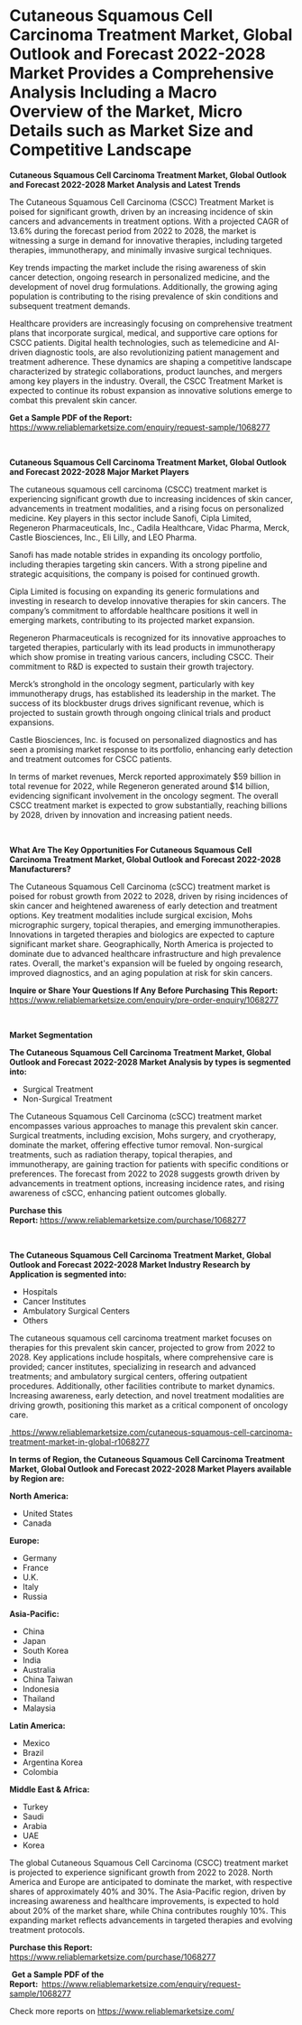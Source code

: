 <p><h1>Cutaneous Squamous Cell Carcinoma Treatment Market, Global Outlook and Forecast 2022-2028 Market Provides a Comprehensive Analysis Including a Macro Overview of the Market, Micro Details such as Market Size and Competitive Landscape</h1></p><p><strong>Cutaneous Squamous Cell Carcinoma Treatment Market, Global Outlook and Forecast 2022-2028 Market Analysis and Latest Trends</strong></p>
<p><p>The Cutaneous Squamous Cell Carcinoma (CSCC) Treatment Market is poised for significant growth, driven by an increasing incidence of skin cancers and advancements in treatment options. With a projected CAGR of 13.6% during the forecast period from 2022 to 2028, the market is witnessing a surge in demand for innovative therapies, including targeted therapies, immunotherapy, and minimally invasive surgical techniques. </p><p>Key trends impacting the market include the rising awareness of skin cancer detection, ongoing research in personalized medicine, and the development of novel drug formulations. Additionally, the growing aging population is contributing to the rising prevalence of skin conditions and subsequent treatment demands. </p><p>Healthcare providers are increasingly focusing on comprehensive treatment plans that incorporate surgical, medical, and supportive care options for CSCC patients. Digital health technologies, such as telemedicine and AI-driven diagnostic tools, are also revolutionizing patient management and treatment adherence. These dynamics are shaping a competitive landscape characterized by strategic collaborations, product launches, and mergers among key players in the industry. Overall, the CSCC Treatment Market is expected to continue its robust expansion as innovative solutions emerge to combat this prevalent skin cancer.</p></p>
<p><strong>Get a Sample PDF of the Report:&nbsp;</strong> <a href="https://www.reliablemarketsize.com/enquiry/request-sample/1068277?utm_campaign=3069&utm_medium=2&utm_source=Github&utm_content=ia&utm_term=21032025&utm_id=cutaneous-squamous-cell-carcinoma-treatment-market-global-outlook-and-forecast-2022-2028">https://www.reliablemarketsize.com/enquiry/request-sample/1068277</a></p>
<p>&nbsp;</p>
<p><strong>Cutaneous Squamous Cell Carcinoma Treatment Market, Global Outlook and Forecast 2022-2028 Major Market Players</strong></p>
<p><p>The cutaneous squamous cell carcinoma (CSCC) treatment market is experiencing significant growth due to increasing incidences of skin cancer, advancements in treatment modalities, and a rising focus on personalized medicine. Key players in this sector include Sanofi, Cipla Limited, Regeneron Pharmaceuticals, Inc., Cadila Healthcare, Vidac Pharma, Merck, Castle Biosciences, Inc., Eli Lilly, and LEO Pharma.</p><p>Sanofi has made notable strides in expanding its oncology portfolio, including therapies targeting skin cancers. With a strong pipeline and strategic acquisitions, the company is poised for continued growth.</p><p>Cipla Limited is focusing on expanding its generic formulations and investing in research to develop innovative therapies for skin cancers. The company’s commitment to affordable healthcare positions it well in emerging markets, contributing to its projected market expansion.</p><p>Regeneron Pharmaceuticals is recognized for its innovative approaches to targeted therapies, particularly with its lead products in immunotherapy which show promise in treating various cancers, including CSCC. Their commitment to R&D is expected to sustain their growth trajectory.</p><p>Merck’s stronghold in the oncology segment, particularly with key immunotherapy drugs, has established its leadership in the market. The success of its blockbuster drugs drives significant revenue, which is projected to sustain growth through ongoing clinical trials and product expansions.</p><p>Castle Biosciences, Inc. is focused on personalized diagnostics and has seen a promising market response to its portfolio, enhancing early detection and treatment outcomes for CSCC patients. </p><p>In terms of market revenues, Merck reported approximately $59 billion in total revenue for 2022, while Regeneron generated around $14 billion, evidencing significant involvement in the oncology segment. The overall CSCC treatment market is expected to grow substantially, reaching billions by 2028, driven by innovation and increasing patient needs.</p></p>
<p>&nbsp;</p>
<p><strong>What Are The Key Opportunities For Cutaneous Squamous Cell Carcinoma Treatment Market, Global Outlook and Forecast 2022-2028 Manufacturers?</strong></p>
<p><p>The Cutaneous Squamous Cell Carcinoma (cSCC) treatment market is poised for robust growth from 2022 to 2028, driven by rising incidences of skin cancer and heightened awareness of early detection and treatment options. Key treatment modalities include surgical excision, Mohs micrographic surgery, topical therapies, and emerging immunotherapies. Innovations in targeted therapies and biologics are expected to capture significant market share. Geographically, North America is projected to dominate due to advanced healthcare infrastructure and high prevalence rates. Overall, the market's expansion will be fueled by ongoing research, improved diagnostics, and an aging population at risk for skin cancers.</p></p>
<p><strong>Inquire or Share Your Questions If Any Before Purchasing This Report:</strong> <a href="https://www.reliablemarketsize.com/enquiry/pre-order-enquiry/1068277?utm_campaign=3069&utm_medium=2&utm_source=Github&utm_content=ia&utm_term=21032025&utm_id=cutaneous-squamous-cell-carcinoma-treatment-market-global-outlook-and-forecast-2022-2028">https://www.reliablemarketsize.com/enquiry/pre-order-enquiry/1068277</a></p>
<p>&nbsp;</p>
<p><strong>Market Segmentation</strong></p>
<p><strong>The Cutaneous Squamous Cell Carcinoma Treatment Market, Global Outlook and Forecast 2022-2028 Market Analysis by types is segmented into:</strong></p>
<p><ul><li>Surgical Treatment</li><li>Non-Surgical Treatment</li></ul></p>
<p><p>The Cutaneous Squamous Cell Carcinoma (cSCC) treatment market encompasses various approaches to manage this prevalent skin cancer. Surgical treatments, including excision, Mohs surgery, and cryotherapy, dominate the market, offering effective tumor removal. Non-surgical treatments, such as radiation therapy, topical therapies, and immunotherapy, are gaining traction for patients with specific conditions or preferences. The forecast from 2022 to 2028 suggests growth driven by advancements in treatment options, increasing incidence rates, and rising awareness of cSCC, enhancing patient outcomes globally.</p></p>
<p><strong>Purchase this Report:&nbsp;</strong><a href="https://www.reliablemarketsize.com/purchase/1068277?utm_campaign=3069&utm_medium=2&utm_source=Github&utm_content=ia&utm_term=21032025&utm_id=cutaneous-squamous-cell-carcinoma-treatment-market-global-outlook-and-forecast-2022-2028">https://www.reliablemarketsize.com/purchase/1068277</a></p>
<p>&nbsp;</p>
<p><strong>The Cutaneous Squamous Cell Carcinoma Treatment Market, Global Outlook and Forecast 2022-2028 Market Industry Research by Application is segmented into:</strong></p>
<p><ul><li>Hospitals</li><li>Cancer Institutes</li><li>Ambulatory Surgical Centers</li><li>Others</li></ul></p>
<p><p>The cutaneous squamous cell carcinoma treatment market focuses on therapies for this prevalent skin cancer, projected to grow from 2022 to 2028. Key applications include hospitals, where comprehensive care is provided; cancer institutes, specializing in research and advanced treatments; and ambulatory surgical centers, offering outpatient procedures. Additionally, other facilities contribute to market dynamics. Increasing awareness, early detection, and novel treatment modalities are driving growth, positioning this market as a critical component of oncology care.</p></p>
<p><a href="https://www.reliablemarketsize.com/cutaneous-squamous-cell-carcinoma-treatment-market-in-global-r1068277?utm_campaign=3069&utm_medium=2&utm_source=Github&utm_content=ia&utm_term=21032025&utm_id=cutaneous-squamous-cell-carcinoma-treatment-market-global-outlook-and-forecast-2022-2028">&nbsp;https://www.reliablemarketsize.com/cutaneous-squamous-cell-carcinoma-treatment-market-in-global-r1068277</a></p>
<p><strong>In terms of Region, the Cutaneous Squamous Cell Carcinoma Treatment Market, Global Outlook and Forecast 2022-2028 Market Players available by Region are:</strong></p>
<p>
    <p> <strong> North America: </strong>
        <ul>
            <li>United States</li>
            <li>Canada</li>
        </ul>
        </p> 
    <p> <strong> Europe: </strong>
        <ul>
            <li>Germany</li>
            <li>France</li>
            <li>U.K.</li>
            <li>Italy</li>
            <li>Russia</li>
        </ul>
        </p> 
    <p> <strong> Asia-Pacific: </strong>
        <ul>
            <li>China</li>
            <li>Japan</li>
            <li>South Korea</li>
            <li>India</li>
            <li>Australia</li>
            <li>China Taiwan</li>
            <li>Indonesia</li>
            <li>Thailand</li>
            <li>Malaysia</li>
        </ul>
        </p> 
    <p> <strong> Latin America: </strong>
        <ul>
            <li>Mexico</li>
            <li>Brazil</li>
            <li>Argentina Korea</li>
            <li>Colombia</li>
        </ul>
        </p> 
    <p> <strong> Middle East & Africa: </strong>
        <ul>
            <li>Turkey</li>
            <li>Saudi</li>
            <li>Arabia</li>
            <li>UAE</li>
            <li>Korea</li>
        </ul>
    </p>
    </p>
<p><p>The global Cutaneous Squamous Cell Carcinoma (CSCC) treatment market is projected to experience significant growth from 2022 to 2028. North America and Europe are anticipated to dominate the market, with respective shares of approximately 40% and 30%. The Asia-Pacific region, driven by increasing awareness and healthcare improvements, is expected to hold about 20% of the market share, while China contributes roughly 10%. This expanding market reflects advancements in targeted therapies and evolving treatment protocols.</p></p>
<p><strong>Purchase this Report: </strong><a href="https://www.reliablemarketsize.com/purchase/1068277?utm_campaign=3069&utm_medium=2&utm_source=Github&utm_content=ia&utm_term=21032025&utm_id=cutaneous-squamous-cell-carcinoma-treatment-market-global-outlook-and-forecast-2022-2028">https://www.reliablemarketsize.com/purchase/1068277</a></p>
<p>&nbsp;<strong>Get a Sample PDF of the Report:&nbsp;&nbsp;</strong><a href="https://www.reliablemarketsize.com/enquiry/request-sample/1068277?utm_campaign=3069&utm_medium=2&utm_source=Github&utm_content=ia&utm_term=21032025&utm_id=cutaneous-squamous-cell-carcinoma-treatment-market-global-outlook-and-forecast-2022-2028">https://www.reliablemarketsize.com/enquiry/request-sample/1068277</a></p>
<p><strong></strong></p>
<p>Check more reports on <a href="https://www.reliablemarketsize.com/?utm_campaign=3069&utm_medium=2&utm_source=Github&utm_content=ia&utm_term=21032025&utm_id=cutaneous-squamous-cell-carcinoma-treatment-market-global-outlook-and-forecast-2022-2028">https://www.reliablemarketsize.com/</a></p>
